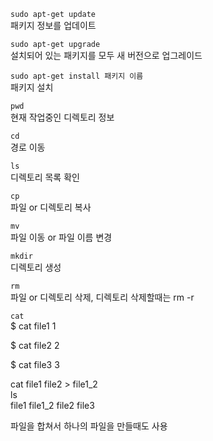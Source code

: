 <code>sudo apt-get update</code><br> 
패키지 정보를 업데이트

<code>sudo apt-get upgrade</code><br>
설치되어 있는 패키지를 모두 새 버전으로 업그레이드

<code>sudo apt-get install 패키지 이름</code><br>
패키지 설치

<code>pwd</code><br>
현재 작업중인 디렉토리 정보 

<code>cd</code><br>
경로 이동

<code>ls</code><br>
디렉토리 목록 확인

<code>cp</code></br>
파일 or 디렉토리 복사

<code>mv</code><br>
파일 이동 or 파일 이름 변경

<code>mkdir</code><br>
디렉토리 생성

<code>rm</code><br>
파일 or 디렉토리 삭제, 디렉토리 삭제할때는 rm -r

<code>cat</code></br>
$ cat file1
1


$ cat file2
2


$ cat file3
3

 cat file1 file2 > file1_2 <br>
 ls <br>
file1  file1_2  file2  file3

파일을 합쳐서 하나의 파일을 만들때도 사용

